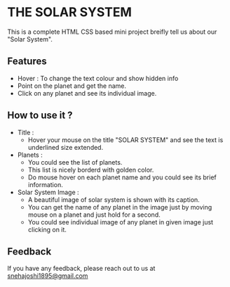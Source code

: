 
# THE SOLAR SYSTEM

This is a complete HTML CSS based mini project breifly tell us
about our "Solar System".




## Features

- Hover : To change the text colour and show hidden info
- Point on the planet and get the name.
- Click on any planet and see its individual image. 


## How to use it ?

- Title :
    - Hover your mouse on the title "SOLAR SYSTEM" and see the text is underlined size extended.
- Planets :
    - You could see the list of planets.
    - This list is nicely borderd with golden color. 
    - Do mouse hover on each planet name and you could see its brief information.
- Solar System Image :
    - A beautiful image of solar system is shown with its caption.
    - You can get the name of any planet in the image just by moving mouse on a planet and just hold for a second.
    - You could see individual image of any planet in given image just clicking on it.

## Feedback

If you have any feedback, please reach out to us at snehajoshi1895@gmail.com

